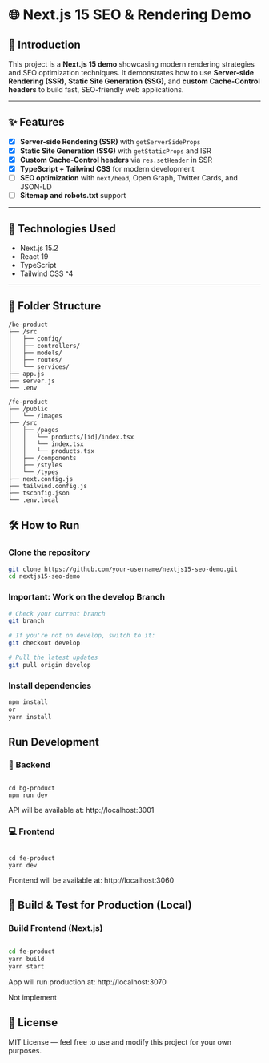# 🌐 Next.js 15 SEO & Rendering Demo

## 🚀 Introduction

This project is a **Next.js 15 demo** showcasing modern rendering strategies and SEO optimization techniques. It demonstrates how to use **Server-side Rendering (SSR)**, **Static Site Generation (SSG)**, and **custom Cache-Control headers** to build fast, SEO-friendly web applications.

---

## ✨ Features

- [x] **Server-side Rendering (SSR)** with `getServerSideProps`
- [x] **Static Site Generation (SSG)** with `getStaticProps` and ISR
- [x] **Custom Cache-Control headers** via `res.setHeader` in SSR
- [x] **TypeScript + Tailwind CSS** for modern development
- [ ] **SEO optimization** with `next/head`, Open Graph, Twitter Cards, and JSON-LD
- [ ] **Sitemap and robots.txt** support

---

## 🧰 Technologies Used

- Next.js 15.2
- React 19
- TypeScript
- Tailwind CSS ^4

---

## 📁 Folder Structure

```
/be-product
├── /src
│   ├── config/
│   ├── controllers/
│   ├── models/
│   ├── routes/
│   └── services/
├── app.js
├── server.js
└── .env

/fe-product
├── /public
│   └── /images
├── /src
│   ├── /pages
│   │   └── products/[id]/index.tsx
│   │   └── index.tsx
│   │   └── products.tsx
│   ├── /components
│   ├── /styles
│   └── /types
├── next.config.js
├── tailwind.config.js
├── tsconfig.json
└── .env.local

```

## 🛠️ How to Run

### Clone the repository

```bash
git clone https://github.com/your-username/nextjs15-seo-demo.git
cd nextjs15-seo-demo

```

### Important: Work on the develop Branch

```bash
# Check your current branch
git branch

# If you're not on develop, switch to it:
git checkout develop

# Pull the latest updates
git pull origin develop

```

### Install dependencies

```bash
npm install
or
yarn install

```

## Run Development

### 🔧 Backend

```shell

cd bg-product
npm run dev

```

API will be available at: http://localhost:3001

### 💻 Frontend

```shell

cd fe-product
yarn dev
```

Frontend will be available at: http://localhost:3060

## 🚀 Build & Test for Production (Local)

### Build Frontend (Next.js)

```bash

cd fe-product
yarn build
yarn start

```

App will run production at: http://localhost:3070

Not implement

## 📄 License

MIT License — feel free to use and modify this project for your own purposes.
